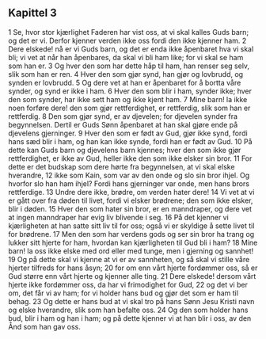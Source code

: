 ## Kapittel 3

1 Se, hvor stor kjærlighet Faderen har vist oss, at vi skal kalles Guds barn; og det er vi. Derfor kjenner verden ikke oss fordi den ikke kjenner ham.
2 Dere elskede! nå er vi Guds barn, og det er enda ikke åpenbaret hva vi skal bli; vi vet at når han åpenbares, da skal vi bli ham like; for vi skal se ham som han er.
3 Og hver den som har dette håp til ham, han renser seg selv, slik som han er ren.
4 Hver den som gjør synd, han gjør og lovbrudd, og synden er lovbrudd.
5 Og dere vet at han er åpenbaret for å bortta våre synder, og synd er ikke i ham.
6 Hver den som blir i ham, synder ikke; hver den som synder, har ikke sett ham og ikke kjent ham.
7 Mine barn! la ikke noen forføre dere! den som gjør rettferdighet, er rettferdig, slik som han er rettferdig.
8 Den som gjør synd, er av djevelen; for djevelen synder fra begynnelsen. Dertil er Guds Sønn åpenbaret at han skal gjøre ende på djevelens gjerninger.
9 Hver den som er født av Gud, gjør ikke synd, fordi hans sæd blir i ham, og han kan ikke synde, fordi han er født av Gud.
10 På dette kan Guds barn og djevelens barn kjennes; hver den som ikke gjør rettferdighet, er ikke av Gud, heller ikke den som ikke elsker sin bror.
11 For dette er det budskap som dere hørte fra begynnelsen, at vi skal elske hverandre,
12 ikke som Kain, som var av den onde og slo sin bror ihjel. Og hvorfor slo han ham ihjel? Fordi hans gjerninger var onde, men hans brors rettferdige.
13 Undre dere ikke, brødre, om verden hater dere!
14 Vi vet at vi er gått over fra døden til livet, fordi vi elsker brødrene; den som ikke elsker, blir i døden.
15 Hver den som hater sin bror, er en manndraper, og dere vet at ingen manndraper har evig liv blivende i seg.
16 På det kjenner vi kjærligheten at han satte sitt liv til for oss; også vi er skyldige å sette livet til for brødrene.
17 Men den som har verdens gods og ser sin bror ha trang og lukker sitt hjerte for ham, hvordan kan kjærligheten til Gud bli i ham?
18 Mine barn! la oss ikke elske med ord eller med tunge, men i gjerning og sannhet!
19 Og på dette skal vi kjenne at vi er av sannheten, og så skal vi stille våre hjerter tilfreds for hans åsyn;
20 for om enn vårt hjerte fordømmer oss, så er Gud større enn vårt hjerte og kjenner alle ting.
21 Dere elskede! dersom vårt hjerte ikke fordømmer oss, da har vi frimodighet for Gud,
22 og det vi ber om, det får vi av ham; for vi holder hans bud og gjør det som er ham til behag.
23 Og dette er hans bud at vi skal tro på hans Sønn Jesu Kristi navn og elske hverandre, slik som han befalte oss.
24 Og den som holder hans bud, blir i ham og han i ham; og på dette kjenner vi at han blir i oss, av den Ånd som han gav oss.
